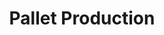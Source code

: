 ---
has_children: true
layout: default
nav_order: 35000
parent: Stock and Logistics
title: Pallet Production
---